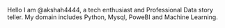 Hello I am @akshah4444, a tech enthusiast and Professional Data story teller.
My domain includes Python, Mysql, PoweBI and Machine Learning.

<!---
akshah4444/akshah4444 is a ✨ special ✨ repository because its `README.md` (this file) appears on your GitHub profile.
You can click the Preview link to take a look at your changes.
--->
